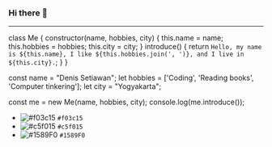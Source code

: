 ### Hi there 👋
___
  class Me {
      constructor(name, hobbies, city) {
          this.name = name;
          this.hobbies = hobbies;
          this.city = city;
      }
      introduce() {
          return `Hello, my name is ${this.name}, I like ${this.hobbies.join(', ')}, and I live in ${this.city}.`;
      }
  }

  const name = "Denis Setiawan";
  let hobbies = ['Coding', 'Reading books', 'Computer tinkering'];
  let city = "Yogyakarta";

  const me = new Me(name, hobbies, city);
  console.log(me.introduce());
  
 - ![#f03c15](https://placehold.co/15x15/f03c15/f03c15.png) `#f03c15`
- ![#c5f015](https://placehold.co/15x15/c5f015/c5f015.png) `#c5f015`
- ![#1589F0](https://placehold.co/15x15/1589F0/1589F0.png) `#1589F0`
  
  
  
  
  
  
  
  
  
<!-- [![](https://img.shields.io/badge/free%20code%20camp-27273D?style=for-the-badge&logo=freecodecamp&logoColor=white)](https://www.freecodecamp.org/deniz00) -->

<!-- [![](https://img.shields.io/badge/LinkedIn-0077B5?style=for-the-badge&logo=linkedin&logoColor=white)](https://www.linkedin.com/in/denis-setiawan/) -->

<!--
**denizsetyawan/denizsetyawan** is a ✨ _special_ ✨ repository because its `README.md` (this file) appears on your GitHub profile.

Here are some ideas to get you started:

- 🔭 I’m currently working on ...
- 🌱 I’m currently learning ...
- 👯 I’m looking to collaborate on ...
- 🤔 I’m looking for help with ...
- 💬 Ask me about ...
- 📫 How to reach me: ...
- 😄 Pronouns: ...
- ⚡ Fun fact: ...
-->
